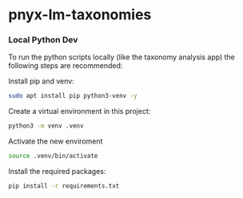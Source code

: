 # pnyx-lm-taxonomies

### Local Python Dev

To run the python scripts locally (like the taxonomy analysis app) the following steps are recommended:

Install pip and venv:
```bash
sudo apt install pip python3-venv -y
```

Create a virtual environment in this project:
```bash
python3 -m venv .venv
```

Activate the new enviroment
```bash
source .venv/bin/activate
```

Install the required packages:
```bash
pip install -r requirements.txt
```
